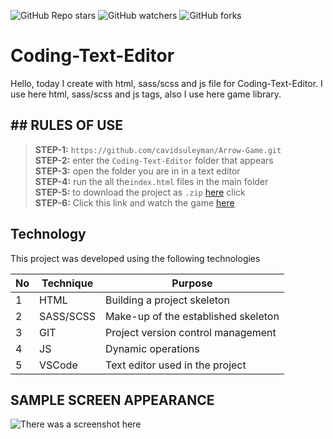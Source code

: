 ![GitHub Repo stars](https://img.shields.io/github/stars/cavidsuleyman/Coding-Text-Editor?style=for-the-badge)
![GitHub watchers](https://img.shields.io/github/watchers/cavidsuleyman/Coding-Text-Editor?style=for-the-badge)
![GitHub forks](https://img.shields.io/github/forks/cavidsuleyman/Coding-Text-Editor?style=for-the-badge)

  # Coding-Text-Editor

Hello, today I create with html, sass/scss and js file for Coding-Text-Editor. I use here html, sass/scss and js tags, also I use here game library. 
## ## RULES OF USE

> **STEP-1:** `https://github.com/cavidsuleyman/Arrow-Game.git` <br/>
> **STEP-2:**  enter the `Coding-Text-Editor` folder that appears <br/>
> **STEP-3:**  open the folder you are in in a text editor <br/>
> **STEP-4:**  run the  all the`index.html` files in the main folder <br/>
> **STEP-5:**  to download the project as `.zip`  [here](https://github.com/cavidsuleyman/Arrow-Game/archive/refs/heads/master.zip) click <br/>
> **STEP-6:**  Click this link and watch the game [here](https://black-ray.surge.sh/) <br/>


## Technology

This project was developed using the following technologies

| No | Technique | Purpose |
| - | ---------- | --------------------- |
| 1 | HTML | Building a project skeleton |
| 2 | SASS/SCSS |  Make-up of the established skeleton |
| 3 | GIT |  Project version control management |
| 4 | JS | Dynamic operations |
| 5 | VSCode | Text editor used in the project |


## SAMPLE SCREEN APPEARANCE

![There was a screenshot here](./screen.png)
